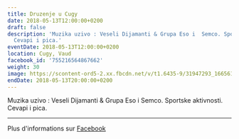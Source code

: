 ```yaml
---
title: Druzenje u Cugy
date: 2018-05-13T12:00:00+0200
draft: false
description: 'Muzika uzivo : Veseli Dijamanti & Grupa Eso i  Semco. Sportske aktivnosti.
  Cevapi i pica.'
eventDate: 2018-05-13T12:00:00+0200
location: Cugy, Vaud
facebook_id: '755216564867662'
weight: 30
image: https://scontent-ord5-2.xx.fbcdn.net/v/t1.6435-9/31947293_1665614486867697_1159691004425535488_n.jpg?_nc_cat=104&ccb=1-7&_nc_sid=9e60e4&_nc_ohc=_OGEGmYchWwQ7kNvwFoftQb&_nc_oc=AdmX878RFDfuQ1EsJgImX3XZnZDN9KpE5xD8aazh_7oSPzbcjPsJVlO_cBGmX7YFpNY&_nc_zt=23&_nc_ht=scontent-ord5-2.xx&edm=ABTKTjYEAAAA&_nc_gid=73yuzpXq6R5uWryU5tyJhQ&oh=00_AfbWLErXsCvLpRD_yaRxFu5OnhYiZUnM_q2MGjqeKTRiRw&oe=68F8145A
endDate: 2018-05-13T20:00:00+0200
---
```


Muzika uzivo : Veseli Dijamanti & Grupa Eso i  Semco. Sportske aktivnosti. Cevapi i pica.

---

Plus d'informations sur [Facebook](https://facebook.com/events/755216564867662)